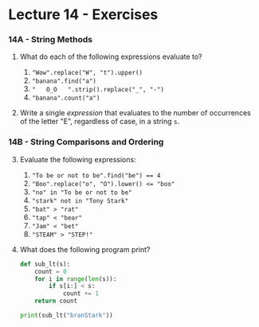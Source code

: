 # Lecture 14 - Exercises

### 14A - String Methods

1. What do each of the following expressions evaluate to?

   1. `"Wow".replace("W", "t").upper()`
   2. `"banana".find("a")`
   3. `"   O_O   ".strip().replace("_", "-")`
   4. `"banana".count("a")`
   
2. Write a single *expression* that evaluates to the number of occurrences of the letter "E", regardless of case, in a string `s`.

### 14B - String Comparisons and Ordering

3. Evaluate the following expressions:

    1.  `"To be or not to be".find("be") == 4`
    2. `"Boo".replace("o", "O").lower() <= "boo"`
    3. `"no" in "To be or not to be"`
    4. `"stark" not in "Tony Stark"`
    5. `"bat" > "rat"`
    6. `"tap" < "bear"`
    7. `"Jam" < "bet"`
    8. `"STEAM" > "STEP!"`
    
4. What does the following program print?

    ```python
    def sub_lt(s):
        count = 0
        for i in range(len(s)):
            if s[i:] < s:
                count += 1
        return count
    
    print(sub_lt("branStark"))
    ```



